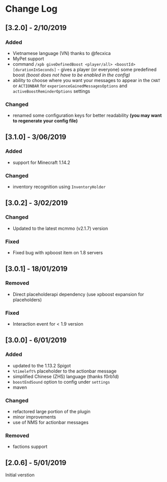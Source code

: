 # Change Log
## [3.2.0] - 2/10/2019
### Added
- Vietnamese language (VN) thanks to @fecxica
- MyPet support
- command `/xpb giveDefinedBoost <player/all> <boostId> [durationInSeconds]` - gives a player (or everyone) some predefined boost _(boost does not have to be enabled in the config)_
- ability to choose where you want your messages to appear in the `CHAT` or `ACTIONBAR` for `experienceGainedMessagesOptions` and `activeBoostReminderOptions` settings

### Changed

- renamed some configuration keys for better readability **(you may want to regenerate your config file)**

## [3.1.0] - 3/06/2019

### Added
- support for Minecraft 1.14.2

### Changed
- inventory recognition using `InventoryHolder`

## [3.0.2] - 3/02/2019

### Changed

- Updated to the latest mcmmo (v2.1.7) version

### Fixed

- Fixed bug with xpboost item on 1.8 servers

## [3.0.1] - 18/01/2019

### Removed

- Direct placeholderapi dependency (use xpboost expansion for placeholders)

### Fixed

- Interaction event for < 1.9 version

## [3.0.0] - 6/01/2019

### Added
- updated to the 1.13.2 Spigot
- `%timeleft%` placeholder to the actionbar message
- simplified Chinese (ZHS) language (thanks f0rb1d)
- `boostEndSound` option to config under `settings`
- maven

### Changed
- refactored large portion of the plugin
- minor improvements
- use of NMS for actionbar messages

### Removed
- factions support

## [2.0.6] - 5/01/2019

Initial verstion